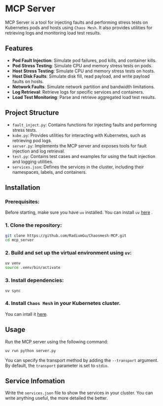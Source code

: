 # MCP Server

MCP Server is a tool for injecting faults and performing stress tests on Kubernetes pods and hosts using `Chaos Mesh`. It also provides utilities for retrieving logs and monitoring load test results.

## Features

- **Pod Fault Injection**: Simulate pod failures, pod kills, and container kills.
- **Pod Stress Testing**: Simulate CPU and memory stress tests on pods.
- **Host Stress Testing**: Simulate CPU and memory stress tests on hosts.
- **Host Disk Faults**: Simulate disk fill, read payload, and write payload faults on hosts.
- **Network Faults**: Simulate network partition and bandwidth limitations.
- **Log Retrieval**: Retrieve logs for specific services and containers.
- **Load Test Monitoring**: Parse and retrieve aggregated load test results.

## Project Structure

- `fault_inject.py`: Contains functions for injecting faults and performing stress tests.
- `kube.py`: Provides utilities for interacting with Kubernetes, such as retrieving pod logs.
- `server.py`: Implements the MCP server and exposes tools for fault injection and log retrieval.
- `test.py`: Contains test cases and examples for using the fault injection and logging utilities.
- `services.json`: Defines the services in the cluster, including their namespaces, labels, and containers.

## Installation

### Prerequisites:

Before starting, make sure you have `uv` installed. You can install `uv` [here](https://docs.astral.sh/uv/getting-started/installation/) .


### 1. Clone the repository:

```bash
git clone https://github.com/RadiumGu/Chaosmesh-MCP.git
cd mcp_server
```

### 2. Build and set up the virtual environment using `uv`:

```bash
uv venv
source .venv/bin/activate
```

### 3. Install dependencies:

```bash
uv sync
```

### 4. Install `Chaos Mesh` in your Kubernetes cluster.

You can intall it [here](https://chaos-mesh.org/docs/production-installation-using-helm/).

## Usage

Run the MCP server using the following command:

```bash
uv run python server.py
```

You can specify the transport method by adding the `--transport` argument. By default, the `transport` parameter is set to `stdio`.

## Service Infomation

Write the `services.json` file to show the services in your cluster. You can write anything useful, the more detailed the better.
